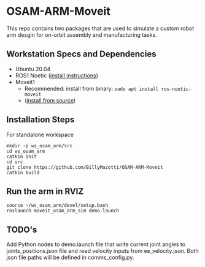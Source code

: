 # OSAM-ARM-Moveit
This repo contains two packages that are used to simulate a custom robot arm desgin for on-orbit assembly and manufacturing tasks.


## Workstation Specs and Dependencies
* Ubuntu 20.04
* ROS1 Noetic ([install instructions](https://wiki.ros.org/noetic/Installation/Ubuntu))
* Moveit1 
    * Recommended: install from binary: `sudo apt install ros-noetic-moveit`
    * ([install from source](https://ros-planning.github.io/moveit_tutorials/doc/getting_started/getting_started.html))


## Installation Steps
For standalone workspace
```
mkdir -p ws_osam_arm/src
cd ws_osam_arm
catkin init
cd src
git clone https://github.com/BillyMazotti/OSAM-ARM-Moveit
catkin build
```

## Run the arm in RVIZ
```
source ~/ws_osam_arm/devel/setup.bash
roslaunch moveit_osam_arm_sim demo.launch
```


## TODO's
Add Python nodes to demo.launch file that write current joint angles to joints_positions.json file and read velocity inputs from ee_velocity.json. Both json file paths will be defined in comms_config.py.
